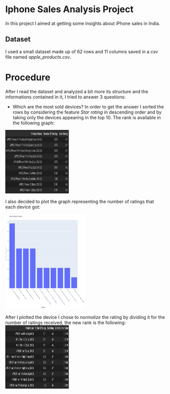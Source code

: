 # Iphone Sales Analysis Project
In this project I aimed at getting some insights about iPhone sales in India. 

## Dataset
I used a small dataset made up of 62 rows and 11 columns saved in a *csv* file named *apple_products.csv*.

# Procedure
After I read the dataset and analyzed a bit more its structure and the informations contained in it, I tried to answer 3 questions:
* Which are the most sold devices? 
In order to get the answer I sorted the rows by considering the feature *Star rating* in descending order and by taking only the devices appearing in the top 10. The rank is available in the following graph:
<img src="https://github.com/dav7deRouge/Portfolio-projects/blob/main/Iphone%20Sales%20Analysis/Graph_images/IphoneRank.png" alt="" width="200" height="200" />

I also decided to plot the graph representing the number of ratings that each device got:

<img src="https://github.com/dav7deRouge/Portfolio-projects/blob/main/Iphone%20Sales%20Analysis/Graph_images/RatingsPerIphoneModel.png" alt="" width="250" height="300" />

After I plotted the device I chose to *normalize* the rating by dividing it for the number of ratings received, the new rank is the following:
<img src="https://github.com/dav7deRouge/Portfolio-projects/blob/main/Iphone%20Sales%20Analysis/Graph_images/NewIphoneRank.png" alt="" width="200" height="200" />